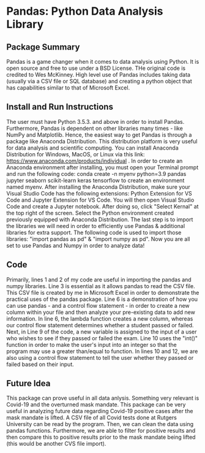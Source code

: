 # Pandas: Python Data Analysis Library
## Package Summary 
  Pandas is a game changer when it comes to data analysis using Python. It is open source and free to use under a BSD License. THe original code is credited to Wes McKinney. High level use of Pandas includes taking data (usually via a CSV file or SQL database) and creating a python object that has capabilities similar to that of Microsoft Excel. 

## Install and Run Instructions
  The user must have Python 3.5.3. and above in order to install Pandas. Furthermore, Pandas is dependent on other libraries many times - like NumPy and Matplotlib. Hence, the easiest way to get Pandas is through a package like Anaconda Distribution. This distribution platform is very useful for data analysis and scientific computing. You can install Anaconda Distribution for Windows, MacOS, or Linux via this link: https://www.anaconda.com/products/individual . In order to create an Anaconda environment after installing, you must open your Terminal prompt and run the following code: conda create -n myenv python=3.9 pandas jupyter seaborn scikit-learn keras tensorflow to create an environment named myenv. 
  After installing the Anaconda Distribution, make sure your Visual Studio Code has the following extensions: Python Extension for VS Code and Jupyter Extension for VS Code. You will then open Visual Studio Code and create a Jupyter notebook. After doing so, click "Select Kernal" at the top right of the screen. Select the Python environment created previously equipped with Anaconda Distribution. 
  The last step is to import the libraries we will need in order to efficiently use Pandas & additional libraries for extra support. The following code is used to import those libraries: "import pandas as pd" & "import numpy as pd". 
  Now you are all set to use Pandas and Numpy in order to analyze data!

## Code 
Primarily, lines 1 and 2 of my code are useful in importing the pandas and numpy libraries. Line 3 is essential as it allows pandas to read the CSV file. This CSV file is created by me in Microsoft Excel in order to demonstrate the practical uses of the pandas package. Line 6 is a demonstration of how you can use pandas - and a control flow statement - in order to create a new column within your file and then analyze your pre-existing data to add new information. In line 6, the lambda function creates a new column, whereas our control flow statement determines whether a student passed or failed. Next, in Line 9 of the code, a new variable is assigned to the input of a user who wishes to see if they passed or failed the exam. Line 10 uses the "int()" function in order to make the user's input into an integer so that the program may use a greater than/equal to function. In lines 10 and 12, we are also  using a control flow statement to tell the user whether they passed or failed based on their input. 

## Future Idea
This package can prove useful in all data anlysis. Something very relevant is Covid-19 and the overturned mask mandate. This package can be very useful in analyzing future data regarding Covid-19 positive cases after the mask mandate is lifted. A CSV file of all Covid tests done at Rutgers University can be read by the program. Then, we can clean the data using pandas functions. Furthermore, we are able to filter for positive results and then compare this to positive results prior to the mask mandate being lifted (this would be another CVS file import). 
